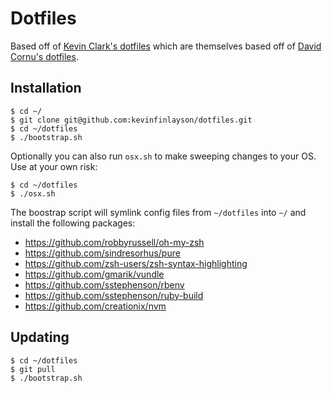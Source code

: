 # Dotfiles

Based off of [Kevin Clark's dotfiles](https://github.com/vernalkick/dotfiles) which are themselves based off of [David Cornu's dotfiles](https://github.com/davidcornu/dotfiles).

## Installation

```shell
$ cd ~/
$ git clone git@github.com:kevinfinlayson/dotfiles.git
$ cd ~/dotfiles
$ ./bootstrap.sh
```

Optionally you can also run `osx.sh` to make sweeping changes to your OS. Use at your own risk:

```shell
$ cd ~/dotfiles
$ ./osx.sh
```

The boostrap script will symlink config files from `~/dotfiles` into `~/` and install the following packages:

- https://github.com/robbyrussell/oh-my-zsh
- https://github.com/sindresorhus/pure
- https://github.com/zsh-users/zsh-syntax-highlighting
- https://github.com/gmarik/vundle
- https://github.com/sstephenson/rbenv
- https://github.com/sstephenson/ruby-build
- https://github.com/creationix/nvm

## Updating

```shell
$ cd ~/dotfiles
$ git pull
$ ./bootstrap.sh
```
